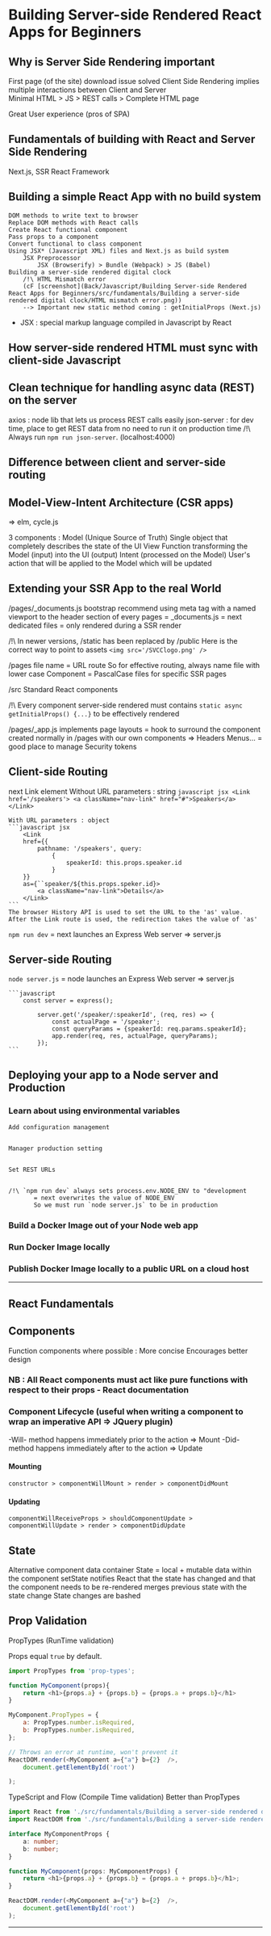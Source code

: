 # Building Server-side Rendered React Apps for Beginners

## Why is Server Side Rendering important
First page (of the site) download issue solved
    Client Side Rendering implies multiple interactions between Client and Server \
        Minimal HTML > JS > REST calls > Complete HTML page
        
Great User experience (pros of SPA)

## Fundamentals of building with React and Server Side Rendering
Next.js, SSR React Framework

## Building a simple React App with no build system
    DOM methods to write text to browser
    Replace DOM methods with React calls
    Create React functional component
    Pass props to a component
    Convert functional to class component
    Using JSX* (Javascript XML) files and Next.js as build system
        JSX Preprocessor
            JSX (Browserify) > Bundle (Webpack) > JS (Babel)
    Building a server-side rendered digital clock
        /!\ HTML Mismatch error
        (cF [screenshot](Back/Javascript/Building Server-side Rendered React Apps for Beginners/src/fundamentals/Building a server-side rendered digital clock/HTML mismatch error.png))
        --> Important new static method coming : getInitialProps (Next.js)
        
* JSX : special markup language compiled in Javascript by React
        
## How server-side rendered HTML must sync with client-side Javascript

## Clean technique for handling async data (REST) on the server
axios : node lib that lets us process REST calls easily
json-server : for dev time, place to get REST data from
              no need to run it on production time
              /!\ Always run `npm run json-server`. (localhost:4000)
              
## Difference between client and server-side routing

## Model-View-Intent Architecture (CSR apps)
=> elm, cycle.js

3 components :
    Model (Unique Source of Truth)
        Single object that completely describes the state of the UI
    View
        Function transforming the Model (input) into the UI (output)
    Intent (processed on the Model)
        User's action that will be applied to the Model which will be updated
        
## Extending your SSR App to the real World
/pages/_documents.js
    bootstrap recommend using meta tag with a named viewport to the header section of every pages
    = _documents.js = next dedicated files
    = only rendered during a SSR render

/!\ In newer versions, /static has been replaced by /public
    Here is the correct way to point to assets
    `<img src='/SVCClogo.png' />`

/pages
    file name = URL route
    So for effective routing, always name file with lower case
    Component = PascalCase
    files for specific SSR pages

/src
    Standard React components

/!\ Every component server-side rendered must contains 
    `static async getInitialProps() {...}`
    to be effectively rendered
    
/pages/_app.js
    implements page layouts
    = hook to surround the component created normally in /pages
    with our own components => Headers Menus...
    = good place to manage Security tokens
    
## Client-side Routing
 next Link element
    Without URL parameters : string
    ```javascript jsx
        <Link href='/speakers'>
            <a className="nav-link" href="#">Speakers</a>
        </Link>
    ```

    With URL parameters : object
    ```javascript jsx
        <Link 
        href={{
            pathname: '/speakers', query:
                {
                    speakerId: this.props.speaker.id
                }    
        }}
        as={``speaker/${this.props.speker.id}>
            <a className="nav-link">Details</a>
        </Link>
    ```
    The browser History API is used to set the URL to the 'as' value.
    After the Link route is used, the redirection takes the value of 'as' 
    
`npm run dev` = next launches an Express Web server => server.js

## Server-side Routing
`node server.js` = node launches an Express Web server => server.js
    
    ```javascript
        const server = express();
        
            server.get('/speaker/:speakerId', (req, res) => {
                const actualPage = '/speaker';
                const queryParams = {speakerId: req.params.speakerId};
                app.render(req, res, actualPage, queryParams);
            });
    ```
    
## Deploying your app to a Node server and Production
### Learn about using environmental variables
    Add configuration management
    
    
    Manager production setting
    
    
    Set REST URLs
    
    
    /!\ `npm run dev` always sets process.env.NODE_ENV to "development
           = next overwrites the value of NODE_ENV
           So we must run `node server.js` to be in production
    

### Build a Docker Image out of your Node web app
### Run Docker Image locally
### Publish Docker Image locally to a public URL on a cloud host

---
## React Fundamentals
## Components
Function components where possible :
    More concise
    Encourages better design

### NB : All React components must act like pure functions with respect to their props - React documentation

### Component Lifecycle (useful when writing a component to wrap an imperative API => JQuery plugin)
-Will- method happens immediately prior to the action => Mount
-Did- method happens immediately after to the action => Update
#### Mounting
    constructor > componentWillMount > render > componentDidMount 
#### Updating
    componentWillReceiveProps > shouldComponentUpdate > componentWillUpdate > render > componentDidUpdate 

## State
Alternative component data container
State = local + mutable data within the component
setState notifies React that the state has changed and that the component needs to be re-rendered
    merges previous state with the state change
State changes are bashed

## Prop Validation
PropTypes (RunTime validation)

Props equal `true` by default.

```javascript
import PropTypes from 'prop-types';

function MyComponent(props){
    return <h1>{props.a} + {props.b} = {props.a + props.b}</h1>
}

MyComponent.PropTypes = {
    a: PropTypes.number.isRequired,
    b: PropTypes.number.isRequired,
};

// Throws an error at runtime, won't prevent it
ReactDOM.render(<MyComponent a={"a"} b={2}  />,
    document.getElementById('root')

);
```

TypeScript and Flow (Compile Time validation)
Better than PropTypes

```typescript jsx
import React from './src/fundamentals/Building a server-side rendered digital clock/MyApp/node_modules/react';
import ReactDOM from './src/fundamentals/Building a server-side rendered digital clock/MyApp/node_modules/react-dom';

interface MyComponentProps {
    a: number;
    b: number;
}

function MyComponent(props: MyComponentProps) {
    return <h1>{props.a} + {props.b} = {props.a + props.b}</h1>;
}

ReactDOM.render(<MyComponent a={"a"} b={2}  />,
    document.getElementById('root')
);
```

---